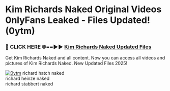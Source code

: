 # Kim Richards Naked Original Videos 0nlyFans Leaked - Files Updated! (0ytm)

<h3>🔴 CLICK HERE 🌐==►► <a href="https://tinyurl.com/up5wt9bj" rel="nofollow">Kim Richards Naked Updated Files</a></h3>

Get Kim Richards Naked and all content. Now you can access all videos and pictures of Kim Richards Naked. New Updated Files 2025!

[![0ytm](https://i.imgur.com/ABiUzMV.gif)](https://tinyurl.com/up5wt9bj)
richard hatch naked<br>
richard heinze naked<br>
richard stabbert naked